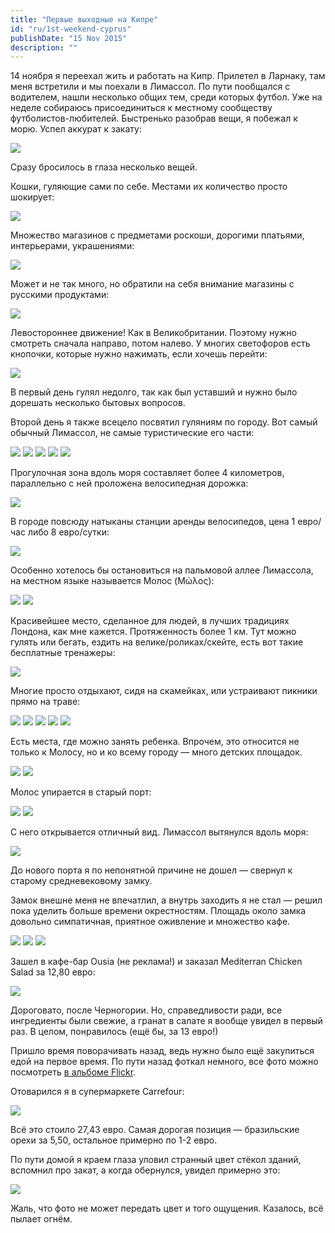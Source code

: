 ```yaml
---
title: "Первые выходные на Кипре"
id: "ru/1st-weekend-cyprus"
publishDate: "15 Nov 2015"
description: ""
---
```


14 ноября я переехал жить и работать на Кипр. Прилетел в Ларнаку, там меня встретили и мы поехали в Лимассол. По пути пообщался с водителем, нашли несколько общих тем, среди которых футбол. Уже на неделе собираюсь присоединиться к местному сообществу футболистов-любителей. Быстренько разобрав вещи, я побежал к морю. Успел аккурат к закату:

![](/assets/blog/1st-weekend-cyprus/IMG_5356.jpg)

Сразу бросилось в глаза несколько вещей.

Кошки, гуляющие сами по себе. Местами их количество просто шокирует:

![](/assets/blog/1st-weekend-cyprus/IMG_5359.jpg)

Множество магазинов с предметами роскоши, дорогими платьями, интерьерами, украшениями:

![](/assets/blog/1st-weekend-cyprus/IMG_5384.jpg)

Может и не так много, но обратили на себя внимание магазины с русскими продуктами:

![](/assets/blog/1st-weekend-cyprus/IMG_5386.jpg)

Левостороннее движение! Как в Великобритании. Поэтому нужно смотреть сначала направо, потом налево. У многих светофоров есть кнопочки, которые нужно нажимать, если хочешь перейти:

![](/assets/blog/1st-weekend-cyprus/IMG_5387.jpg)

В первый день гулял недолго, так как был уставший и нужно было дорешать несколько бытовых вопросов.

Второй день я также всецело посвятил гуляниям по городу. Вот самый обычный Лимассол, не самые туристические его части:

![](/assets/blog/1st-weekend-cyprus/IMG_5391.jpg)
![](/assets/blog/1st-weekend-cyprus/IMG_5393.jpg)
![](/assets/blog/1st-weekend-cyprus/IMG_5395.jpg)
![](/assets/blog/1st-weekend-cyprus/IMG_5397.jpg)
![](/assets/blog/1st-weekend-cyprus/IMG_5399.jpg)

Прогулочная зона вдоль моря составляет более 4 километров, параллельно с ней проложена велосипедная дорожка:

![](/assets/blog/1st-weekend-cyprus/IMG_5404.jpg)

В городе повсюду натыканы станции аренды велосипедов, цена 1 евро/час либо 8 евро/сутки:

![](/assets/blog/1st-weekend-cyprus/IMG_5401.jpg)

Особенно хотелось бы остановиться на пальмовой аллее Лимассола, на местном языке называется Молос (Μώλος):

![](/assets/blog/1st-weekend-cyprus/IMG_5410.jpg)
![](/assets/blog/1st-weekend-cyprus/IMG_5411.jpg)

Красивейшее место, сделанное для людей, в лучших традициях Лондона, как мне кажется. Протяженность более 1 км. Тут можно гулять или бегать, ездить на велике/роликах/скейте, есть вот такие бесплатные тренажеры:

![](/assets/blog/1st-weekend-cyprus/IMG_5412.jpg)

Многие просто отдыхают, сидя на скамейках, или устраивают пикники прямо на траве:

![](/assets/blog/1st-weekend-cyprus/IMG_5413.jpg)
![](/assets/blog/1st-weekend-cyprus/IMG_5419.jpg)
![](/assets/blog/1st-weekend-cyprus/IMG_5422.jpg)
![](/assets/blog/1st-weekend-cyprus/IMG_5428.jpg)
![](/assets/blog/1st-weekend-cyprus/IMG_5431.jpg)

Есть места, где можно занять ребенка. Впрочем, это относится не только к Молосу, но и ко всему городу — много детских площадок.

![](/assets/blog/1st-weekend-cyprus/IMG_5433.jpg)
![](/assets/blog/1st-weekend-cyprus/IMG_5434.jpg)

Молос упирается в старый порт:

![](/assets/blog/1st-weekend-cyprus/IMG_5442.jpg)
![](/assets/blog/1st-weekend-cyprus/IMG_5443.jpg)

С него открывается отличный вид. Лимассол вытянулся вдоль моря:

![](/assets/blog/1st-weekend-cyprus/IMG_5449.jpg)

До нового порта я по непонятной причине не дошел — свернул к старому средневековому замку.

Замок внешне меня не впечатлил, а внутрь заходить я не стал — решил пока уделить больше времени окрестностям. Площадь около замка довольно симпатичная, приятное оживление и множество кафе.

![](/assets/blog/1st-weekend-cyprus/IMG_5454.jpg)
![](/assets/blog/1st-weekend-cyprus/IMG_5460.jpg)
![](/assets/blog/1st-weekend-cyprus/IMG_5467.jpg)

Зашел в кафе-бар Ousia (не реклама!) и заказал Mediterran Chicken Salad за 12,80 евро:

![](/assets/blog/1st-weekend-cyprus/IMG_5470.jpg)

Дороговато, после Черногории. Но, справедливости ради, все ингредиенты были свежие, а гранат в салате я вообще увидел в первый раз. В целом, понравилось (ещё бы, за 13 евро!)

Пришло время поворачивать назад, ведь нужно было ещё закупиться едой на первое время. По пути назад фоткал немного, все фото можно посмотреть [в альбоме Flickr](https://www.flickr.com/photos/136004782@N07/albums/72157660422171728).

Отоварился я в супермаркете Carrefour:

![](/assets/blog/1st-weekend-cyprus/IMG_5504.jpg)

Всё это стоило 27,43 евро. Самая дорогая позиция — бразильские орехи за 5,50, остальное примерно по 1-2 евро.

По пути домой я краем глаза уловил странный цвет стёкол зданий, вспомнил про закат, а когда обернулся, увидел примерно это:

![](/assets/blog/1st-weekend-cyprus/IMG_5500.jpg)

Жаль, что фото не может передать цвет и того ощущения. Казалось, всё пылает огнём.
